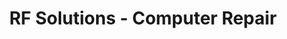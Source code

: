---
title: "RF Solutions - Computer Repair"
url: /bay-shore/rf-solutions-computer-repair/
shop: Computer
---